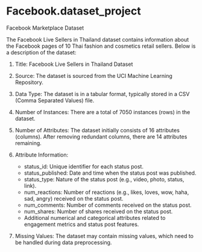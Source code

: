 # Facebook.dataset_project

Facebook Marketplace Dataset

The Facebook Live Sellers in Thailand dataset contains information about the Facebook pages of 10 Thai fashion and cosmetics retail sellers. Below is a description of the dataset:

1. Title: Facebook Live Sellers in Thailand Dataset

2. Source: The dataset is sourced from the UCI Machine Learning Repository.

3. Data Type: The dataset is in a tabular format, typically stored in a CSV (Comma Separated Values) file.

4. Number of Instances: There are a total of 7050 instances (rows) in the dataset.

5. Number of Attributes: The dataset initially consists of 16 attributes (columns). After removing redundant columns, there are 14 attributes remaining.

6. Attribute Information:
   
   - status_id: Unique identifier for each status post.
   - status_published: Date and time when the status post was published.
   - status_type: Nature of the status post (e.g., video, photo, status, link).
   - num_reactions: Number of reactions (e.g., likes, loves, wow, haha, sad, angry) received on the status post.
   - num_comments: Number of comments received on the status post.
   - num_shares: Number of shares received on the status post.
   - Additional numerical and categorical attributes related to engagement metrics and status post features.

7. Missing Values: The dataset may contain missing values, which need to be handled during data preprocessing.



